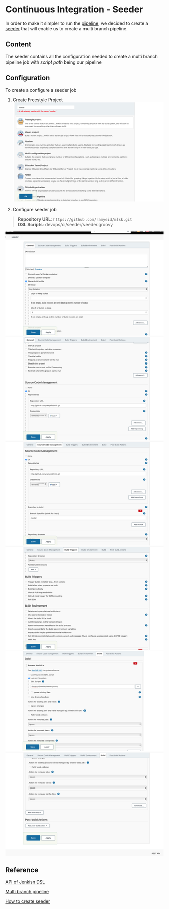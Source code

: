 # Continuous Integration - Seeder

In order to make it simpler to run the [pipeline](Pipeline.md), we decided to create a [seeder](../../../../../../devops/ci/seeder/seeder.groovy) that will enable us to create a multi branch pipeline.

## Content

The seeder contains all the configuration needed to create a multi branch pipeline job with _script path_ being our pipeline

## Configuration

To create a configure a seeder job

1. Create Freestyle Project
  ![Create Seeder Job](../../../images/devops/ci/Configure_Seeder/Configure_Seeder_1.png)

2. Configure seeder job

  > **Repository URL**: ```https://github.com/ramyeid/mlsk.git``` \
  > **DSL Scripts**: devops/ci/seeder/seeder.groovy

  ![Step1](../../../images/devops/ci/Configure_Seeder/Configure_Seeder_2.png)
  ![Step2](../../../images/devops/ci/Configure_Seeder/Configure_Seeder_3.png)
  ![Step3](../../../images/devops/ci/Configure_Seeder/Configure_Seeder_4.png)
  ![Step4](../../../images/devops/ci/Configure_Seeder/Configure_Seeder_5.png)
  ![Step5](../../../images/devops/ci/Configure_Seeder/Configure_Seeder_6.png)
  ![Step6](../../../images/devops/ci/Configure_Seeder/Configure_Seeder_7.png)

## Reference

[API of Jenkisn DSL](https://jenkinsci.github.io/job-dsl-plugin/#path/job)

[Multi branch pipeline](https://www.jenkins.io/doc/book/pipeline/multibranch/)

[How to create seeder](https://www.serverlab.ca/tutorials/dev-ops/automation/how-to-seed-jenkins-build-jobs/)
